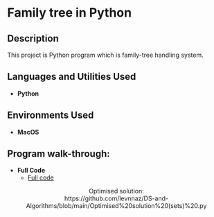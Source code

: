 <h1>Family tree in Python</h1>


<h2>Description</h2> This project is Python program which is family-tree handling system.
<br />


<h2>Languages and Utilities Used</h2>

- <b>Python</b> 

<h2>Environments Used </h2>

- <b>MacOS</b>

<h2>Program walk-through:</h2>

- <b>Full Code </b>
  - [Full code](https://github.com/levnnaz/Family-tree-in-Python-/blob/main/Coursework_1_full_code.py)

<p align="center">
Optimised solution:<br/>
https://github.com/levnnaz/DS-and-Algorithms/blob/main/Optimised%20solution%20(sets)%20.py

